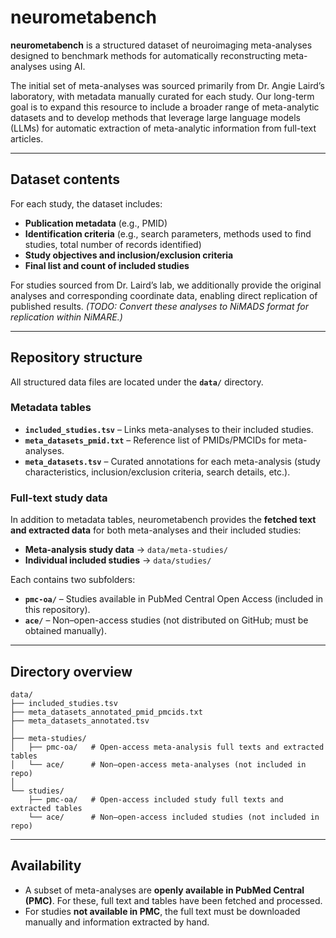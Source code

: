 # neurometabench

**neurometabench** is a structured dataset of neuroimaging meta-analyses designed to benchmark methods for automatically reconstructing meta-analyses using AI.

The initial set of meta-analyses was sourced primarily from Dr. Angie Laird’s laboratory, with metadata manually curated for each study. Our long-term goal is to expand this resource to include a broader range of meta-analytic datasets and to develop methods that leverage large language models (LLMs) for automatic extraction of meta-analytic information from full-text articles.

---

## Dataset contents

For each study, the dataset includes:

* **Publication metadata** (e.g., PMID)
* **Identification criteria** (e.g., search parameters, methods used to find studies, total number of records identified)
* **Study objectives and inclusion/exclusion criteria**
* **Final list and count of included studies**

For studies sourced from Dr. Laird’s lab, we additionally provide the original analyses and corresponding coordinate data, enabling direct replication of published results.
*(TODO: Convert these analyses to NiMADS format for replication within NiMARE.)*

---

## Repository structure

All structured data files are located under the **`data/`** directory.

### Metadata tables

* **`included_studies.tsv`** – Links meta-analyses to their included studies.
* **`meta_datasets_pmid.txt`** – Reference list of PMIDs/PMCIDs for meta-analyses.
* **`meta_datasets.tsv`** – Curated annotations for each meta-analysis (study characteristics, inclusion/exclusion criteria, search details, etc.).

### Full-text study data

In addition to metadata tables, neurometabench provides the **fetched text and extracted data** for both meta-analyses and their included studies:

* **Meta-analysis study data** → `data/meta-studies/`
* **Individual included studies** → `data/studies/`

Each contains two subfolders:

* **`pmc-oa/`** – Studies available in PubMed Central Open Access (included in this repository).
* **`ace/`** – Non–open-access studies (not distributed on GitHub; must be obtained manually).

---

## Directory overview

```
data/
├── included_studies.tsv
├── meta_datasets_annotated_pmid_pmcids.txt
├── meta_datasets_annotated.tsv 
│
├── meta-studies/
│   ├── pmc-oa/   # Open-access meta-analysis full texts and extracted tables
│   └── ace/      # Non–open-access meta-analyses (not included in repo)
│
└── studies/
    ├── pmc-oa/   # Open-access included study full texts and extracted tables
    └── ace/      # Non–open-access included studies (not included in repo)
```

---

## Availability

* A subset of meta-analyses are **openly available in PubMed Central (PMC)**. For these, full text and tables have been fetched and processed.
* For studies **not available in PMC**, the full text must be downloaded manually and information extracted by hand.
